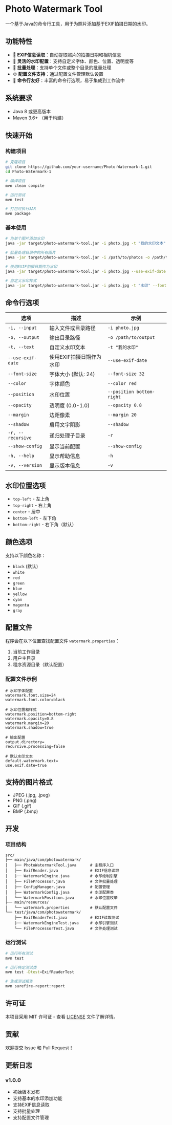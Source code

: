 # Photo Watermark Tool

一个基于Java的命令行工具，用于为照片添加基于EXIF拍摄日期的水印。

## 功能特性

- 📸 **EXIF信息读取**：自动提取照片的拍摄日期和相机信息
- 🎨 **灵活的水印配置**：支持自定义字体、颜色、位置、透明度等
- 📁 **批量处理**：支持单个文件或整个目录的批量处理
- ⚙️ **配置文件支持**：通过配置文件管理默认设置
- 🔧 **命令行友好**：丰富的命令行选项，易于集成到工作流中

## 系统要求

- Java 8 或更高版本
- Maven 3.6+ （用于构建）

## 快速开始

### 构建项目

```bash
# 克隆项目
git clone https://github.com/your-username/Photo-Watermark-1.git
cd Photo-Watermark-1

# 编译项目
mvn clean compile

# 运行测试
mvn test

# 打包可执行JAR
mvn package
```

### 基本使用

```bash
# 为单个图片添加水印
java -jar target/photo-watermark-tool.jar -i photo.jpg -t "我的水印文本"

# 批量处理目录中的所有图片
java -jar target/photo-watermark-tool.jar -i /path/to/photos -o /path/to/output

# 使用EXIF拍摄日期作为水印
java -jar target/photo-watermark-tool.jar -i photo.jpg --use-exif-date

# 自定义水印样式
java -jar target/photo-watermark-tool.jar -i photo.jpg -t "水印" --font-size 32 --color red --position bottom-left
```

## 命令行选项

| 选项 | 描述 | 示例 |
|------|------|------|
| `-i, --input` | 输入文件或目录路径 | `-i photo.jpg` |
| `-o, --output` | 输出目录路径 | `-o /path/to/output` |
| `-t, --text` | 自定义水印文本 | `-t "我的水印"` |
| `--use-exif-date` | 使用EXIF拍摄日期作为水印 | `--use-exif-date` |
| `--font-size` | 字体大小 (默认: 24) | `--font-size 32` |
| `--color` | 字体颜色 | `--color red` |
| `--position` | 水印位置 | `--position bottom-right` |
| `--opacity` | 透明度 (0.0-1.0) | `--opacity 0.8` |
| `--margin` | 边距像素 | `--margin 20` |
| `--shadow` | 启用文字阴影 | `--shadow` |
| `-r, --recursive` | 递归处理子目录 | `-r` |
| `--show-config` | 显示当前配置 | `--show-config` |
| `-h, --help` | 显示帮助信息 | `-h` |
| `-v, --version` | 显示版本信息 | `-v` |

## 水印位置选项

- `top-left` - 左上角
- `top-right` - 右上角  
- `center` - 居中
- `bottom-left` - 左下角
- `bottom-right` - 右下角（默认）

## 颜色选项

支持以下颜色名称：
- `black` (默认)
- `white`
- `red`
- `green`
- `blue`
- `yellow`
- `cyan`
- `magenta`
- `gray`

## 配置文件

程序会在以下位置查找配置文件 `watermark.properties`：

1. 当前工作目录
2. 用户主目录
3. 程序资源目录（默认配置）

### 配置文件示例

```properties
# 水印字体配置
watermark.font.size=24
watermark.font.color=black

# 水印位置和样式
watermark.position=bottom-right
watermark.opacity=0.8
watermark.margin=20
watermark.shadow=true

# 输出配置
output.directory=
recursive.processing=false

# 默认水印文本
default.watermark.text=
use.exif.date=true
```

## 支持的图片格式

- JPEG (.jpg, .jpeg)
- PNG (.png)
- GIF (.gif)
- BMP (.bmp)

## 开发

### 项目结构

```
src/
├── main/java/com/photowatermark/
│   ├── PhotoWatermarkTool.java      # 主程序入口
│   ├── ExifReader.java              # EXIF信息读取
│   ├── WatermarkEngine.java         # 水印绘制引擎
│   ├── FileProcessor.java           # 文件批量处理
│   ├── ConfigManager.java           # 配置管理
│   ├── WatermarkConfig.java         # 水印配置类
│   └── WatermarkPosition.java       # 水印位置枚举
├── main/resources/
│   └── watermark.properties         # 默认配置文件
└── test/java/com/photowatermark/
    ├── ExifReaderTest.java          # EXIF读取测试
    ├── WatermarkEngineTest.java     # 水印引擎测试
    └── FileProcessorTest.java       # 文件处理测试
```

### 运行测试

```bash
# 运行所有测试
mvn test

# 运行特定测试类
mvn test -Dtest=ExifReaderTest

# 生成测试报告
mvn surefire-report:report
```

## 许可证

本项目采用 MIT 许可证 - 查看 [LICENSE](LICENSE) 文件了解详情。

## 贡献

欢迎提交 Issue 和 Pull Request！

## 更新日志

### v1.0.0
- 初始版本发布
- 支持基本的水印添加功能
- 支持EXIF信息读取
- 支持批量处理
- 支持配置文件管理
